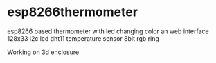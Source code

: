 # esp8266thermometer
esp8266 based thermometer with led changing color an web interface
128x33 i2c lcd
dht11 temperature sensor
8bit rgb ring

Working on 3d enclosure
